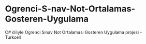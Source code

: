 # Ogrenci-S-nav-Not-Ortalamas-Gosteren-Uygulama
C# diliyle Ogrenci Sınav Not Ortalaması Gosteren Uygulama projesi - Turkcell
